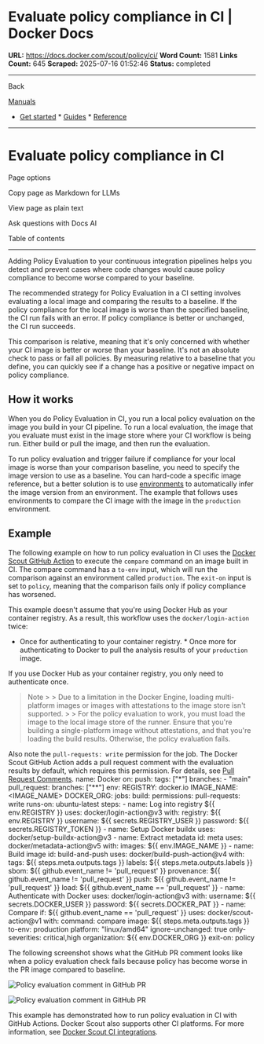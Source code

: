 # Evaluate policy compliance in CI | Docker Docs

**URL:** https://docs.docker.com/scout/policy/ci/
**Word Count:** 1581
**Links Count:** 645
**Scraped:** 2025-07-16 01:52:46
**Status:** completed

---

Back

[Manuals](https://docs.docker.com/manuals/)

  * [Get started](https://docs.docker.com/get-started/)   * [Guides](https://docs.docker.com/guides/)   * [Reference](https://docs.docker.com/reference/)

* * *

# Evaluate policy compliance in CI

Page options

Copy page as Markdown for LLMs

View page as plain text

Ask questions with Docs AI

Table of contents

* * *

Adding Policy Evaluation to your continuous integration pipelines helps you detect and prevent cases where code changes would cause policy compliance to become worse compared to your baseline.

The recommended strategy for Policy Evaluation in a CI setting involves evaluating a local image and comparing the results to a baseline. If the policy compliance for the local image is worse than the specified baseline, the CI run fails with an error. If policy compliance is better or unchanged, the CI run succeeds.

This comparison is relative, meaning that it's only concerned with whether your CI image is better or worse than your baseline. It's not an absolute check to pass or fail all policies. By measuring relative to a baseline that you define, you can quickly see if a change has a positive or negative impact on policy compliance.

## How it works

When you do Policy Evaluation in CI, you run a local policy evaluation on the image you build in your CI pipeline. To run a local evaluation, the image that you evaluate must exist in the image store where your CI workflow is being run. Either build or pull the image, and then run the evaluation.

To run policy evaluation and trigger failure if compliance for your local image is worse than your comparison baseline, you need to specify the image version to use as a baseline. You can hard-code a specific image reference, but a better solution is to use [environments](https://docs.docker.com/scout/integrations/environment/) to automatically infer the image version from an environment. The example that follows uses environments to compare the CI image with the image in the `production` environment.

## Example

The following example on how to run policy evaluation in CI uses the [Docker Scout GitHub Action](https://github.com/marketplace/actions/docker-scout) to execute the `compare` command on an image built in CI. The compare command has a `to-env` input, which will run the comparison against an environment called `production`. The `exit-on` input is set to `policy`, meaning that the comparison fails only if policy compliance has worsened.

This example doesn't assume that you're using Docker Hub as your container registry. As a result, this workflow uses the `docker/login-action` twice:

  * Once for authenticating to your container registry.   * Once more for authenticating to Docker to pull the analysis results of your `production` image.

If you use Docker Hub as your container registry, you only need to authenticate once.

> Note >  > Due to a limitation in the Docker Engine, loading multi-platform images or images with attestations to the image store isn't supported. >  > For the policy evaluation to work, you must load the image to the local image store of the runner. Ensure that you're building a single-platform image without attestations, and that you're loading the build results. Otherwise, the policy evaluation fails.

Also note the `pull-requests: write` permission for the job. The Docker Scout GitHub Action adds a pull request comment with the evaluation results by default, which requires this permission. For details, see [Pull Request Comments](https://github.com/docker/scout-action#pull-request-comments).               name: Docker          on:       push:         tags: ["*"]         branches:           - "main"       pull_request:         branches: ["**"]          env:       REGISTRY: docker.io       IMAGE_NAME: <IMAGE_NAME>       DOCKER_ORG: <ORG>          jobs:       build:         permissions:           pull-requests: write              runs-on: ubuntu-latest         steps:           - name: Log into registry ${{ env.REGISTRY }}             uses: docker/login-action@v3             with:               registry: ${{ env.REGISTRY }}               username: ${{ secrets.REGISTRY_USER }}               password: ${{ secrets.REGISTRY_TOKEN }}                      - name: Setup Docker buildx             uses: docker/setup-buildx-action@v3                - name: Extract metadata             id: meta             uses: docker/metadata-action@v5             with:               images: ${{ env.IMAGE_NAME }}                - name: Build image             id: build-and-push             uses: docker/build-push-action@v4             with:               tags: ${{ steps.meta.outputs.tags }}               labels: ${{ steps.meta.outputs.labels }}               sbom: ${{ github.event_name != 'pull_request' }}               provenance: ${{ github.event_name != 'pull_request' }}               push: ${{ github.event_name != 'pull_request' }}               load: ${{ github.event_name == 'pull_request' }}                - name: Authenticate with Docker             uses: docker/login-action@v3             with:               username: ${{ secrets.DOCKER_USER }}               password: ${{ secrets.DOCKER_PAT }}                - name: Compare             if: ${{ github.event_name == 'pull_request' }}             uses: docker/scout-action@v1             with:               command: compare               image: ${{ steps.meta.outputs.tags }}               to-env: production               platform: "linux/amd64"               ignore-unchanged: true               only-severities: critical,high               organization: ${{ env.DOCKER_ORG }}               exit-on: policy

The following screenshot shows what the GitHub PR comment looks like when a policy evaluation check fails because policy has become worse in the PR image compared to baseline.

![Policy evaluation comment in GitHub PR](https://docs.docker.com/scout/images/scout-policy-eval-ci.webp)

![Policy evaluation comment in GitHub PR](https://docs.docker.com/scout/images/scout-policy-eval-ci.webp)

This example has demonstrated how to run policy evaluation in CI with GitHub Actions. Docker Scout also supports other CI platforms. For more information, see [Docker Scout CI integrations](https://docs.docker.com/scout/integrations/#continuous-integration).